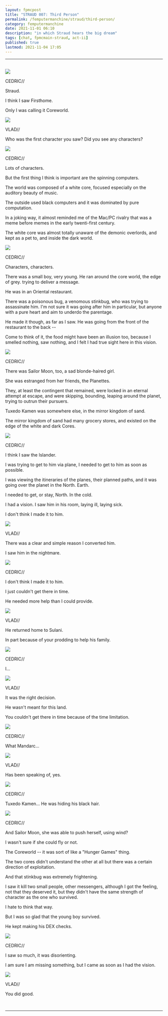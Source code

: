 ```yaml
---
layout: fpmcpost
title: "STRAUD 007: Third Person"
permalink: /femputermanchine/straud/third-person/
category: femputermanchine
date: 2021-11-01 06:10
description: "in which Straud hears the big dream"
tags: [chat, fpmcmain-straud, act-ii]
published: true
lastmod: 2021-11-04 17:05
---
```

[//]: # ( 11/01/21  -added)
[//]: # ( 11/04/21  -title added)

*****
<br>
<div class="chat-box">
<img src="{{ site.url }}/assets/tb/cedric-tb-focus.jpg" class="chat-portrait" />
<p class="ppl-sez">CEDRIC//</p>
<p class="ppl-sez">Straud.</p>
<p class="ppl-sez">I think I saw Firsthome.</p>
<p class="ppl-sez">Only I was calling it Coreworld.</p>
</div>

<div class="chat-box">
<img src="{{ site.url }}/assets/tb/vlad-smalltb.jpg" class="chat-portrait" />
<p class="ppl-sez">VLAD//</p>
<p class="ppl-sez">Who was the first character you saw? Did you see any characters?</p>
</div>

<div class="chat-box">
<img src="{{ site.url }}/assets/tb/cedric-tb-focus.jpg" class="chat-portrait" />
<p class="ppl-sez">CEDRIC//</p>
<p class="ppl-sez">Lots of characters.</p>
<p class="ppl-sez">But the first thing I think is important are the spinning computers.</p>
<p class="ppl-sez">The world was composed of a white core, focused especially on the auditory beauty of music.</p>
<p class="ppl-sez">The outside used black computers and it was dominated by pure computation.</p>
<p class="ppl-sez">In a joking way, it almost reminded me of the Mac/PC rivalry that was a meme before memes in the early twenti-first century.</p>
<p class="ppl-sez">The white core was almost totally unaware of the demonic overlords, and kept as a pet to, and inside the dark world.</p>
</div>

<div class="chat-box">
<img src="{{ site.url }}/assets/tb/cedric-tb-focus.jpg" class="chat-portrait" />
<p class="ppl-sez">CEDRIC//</p>
<p class="ppl-sez">Characters, characters.</p>
<p class="ppl-sez">There was a small boy, very young. He ran around the core world, the edge of grey. trying to deliver a message.</p>
<p class="ppl-sez">He was in an Oriental restaurant.</p>
<p class="ppl-sez">There was a poisonous bug, a venomous stinkbug, who was trying to assassinate him. I'm not sure it was going after him in particular, but anyone with a pure heart and aim to underdo the parentage.</p>
<p class="ppl-sez">He made it though, as far as I saw. He was going from the front of the restaurant to the back --</p>
<p class="ppl-sez">Come to think of it, the food might have been an illusion too, because I smelled nothing, saw nothing, and I felt I had true sight here in this vision.</p>
</div>

<div class="chat-box">
<img src="{{ site.url }}/assets/tb/cedric-tb-focus.jpg" class="chat-portrait" />
<p class="ppl-sez">CEDRIC//</p>
<p class="ppl-sez">There was Sailor Moon, too, a sad blonde-haired girl.</p>
<p class="ppl-sez">She was estranged from her friends, the Planettes.</p>
<p class="ppl-sez">They, at least the contingent that remained, were locked in an eternal attempt at escape, and were skipping, bounding, leaping around the planet, trying to outrun their pursuers.</p>
<p class="ppl-sez">Tuxedo Kamen was somewhere else, in the mirror kingdom of sand.</p>
<p class="ppl-sez">The mirror kingdom of sand had many grocery stores, and existed on the edge of the white and dark Cores.</p>
</div>

<div class="chat-box">
<img src="{{ site.url }}/assets/tb/cedric-tb-focus.jpg" class="chat-portrait" />
<p class="ppl-sez">CEDRIC//</p>
<p class="ppl-sez">I think I saw the Islander.</p>
<p class="ppl-sez">I was trying to get to him via plane, I needed to get to him as soon as possible.</p>
<p class="ppl-sez">I was viewing the itineraries of the planes, their planned paths, and it was going over the planet in the North. Earth.</p>
<p class="ppl-sez">I needed to get, or stay, North. In the cold.</p>
<p class="ppl-sez">I had a vision. I saw him in his room, laying ill, laying sick.</p>
<p class="ppl-sez">I don't think I made it to him.</p>
</div>

<div class="chat-box">
<img src="{{ site.url }}/assets/tb/vlad-ugh.jpg" class="chat-portrait" />
<p class="ppl-sez">VLAD//</p>
<p class="ppl-sez">There was a clear and simple reason I converted him.</p>
<p class="ppl-sez">I saw him in the nightmare.</p>
</div>

<div class="chat-box">
<img src="{{ site.url }}/assets/tb/cedric-tb-focus.jpg" class="chat-portrait" />
<p class="ppl-sez">CEDRIC//</p>
<p class="ppl-sez">I don't think I made it to him.</p>
<p class="ppl-sez">I just couldn't get there in time.</p>
<p class="ppl-sez">He needed more help than I could provide.</p>
</div>

<div class="chat-box">
<img src="{{ site.url }}/assets/tb/vlad-ugh.jpg" class="chat-portrait" />
<p class="ppl-sez">VLAD//</p>
<p class="ppl-sez">He returned home to Sulani.</p>
<p class="ppl-sez">In part because of your prodding to help his family.</p>
</div>

<div class="chat-box">
<img src="{{ site.url }}/assets/tb/cedric-tb-focus.jpg" class="chat-portrait" />
<p class="ppl-sez">CEDRIC//</p>
<p class="ppl-sez">I... </p>
</div>

<div class="chat-box">
<img src="{{ site.url }}/assets/tb/vlad-ugh.jpg" class="chat-portrait" />
<p class="ppl-sez">VLAD//</p>
<p class="ppl-sez">It was the right decision.</p>
<p class="ppl-sez">He wasn't meant for this land.</p>
<p class="ppl-sez">You couldn't get there in time because of the time limitation.</p>
</div>

<div class="chat-box">
<img src="{{ site.url }}/assets/tb/cedric-tb-focus.jpg" class="chat-portrait" />
<p class="ppl-sez">CEDRIC//</p>
<p class="ppl-sez">What Mandarc...</p>
</div>

<div class="chat-box">
<img src="{{ site.url }}/assets/tb/vlad-ugh.jpg" class="chat-portrait" />
<p class="ppl-sez">VLAD//</p>
<p class="ppl-sez">Has been speaking of, yes.</p>
</div>

<div class="chat-box">
<img src="{{ site.url }}/assets/tb/cedric-tb-focus.jpg" class="chat-portrait" />
<p class="ppl-sez">CEDRIC//</p>
<p class="ppl-sez">Tuxedo Kamen... He was hiding his black hair.</p>
</div>

<div class="chat-box">
<img src="{{ site.url }}/assets/tb/cedric-tb-focus.jpg" class="chat-portrait" />
<p class="ppl-sez">CEDRIC//</p>
<p class="ppl-sez">And Sailor Moon, she was able to push herself, using wind?</p>
<p class="ppl-sez">I wasn't sure if she could fly or not.</p>
<p class="ppl-sez">The Coreworld -- it was sort of like a "Hunger Games" thing.</p>
<p class="ppl-sez">The two cores didn't understand the other at all but there was a certain direction of exploitation.</p>
<p class="ppl-sez">And that stinkbug was extremely frightening.</p>
<p class="ppl-sez">I saw it kill two small people, other messengers, although I got the feeling, not that they deserved it, but they didn't have the same strength of character as the one who survived.</p>
<p class="ppl-sez">I hate to think that way.</p>
<p class="ppl-sez">But I was so glad that the young boy survived.</p>
<p class="ppl-sez">He kept making his DEX checks.</p>
</div>

<div class="chat-box">
<img src="{{ site.url }}/assets/tb/cedric-tb-focus.jpg" class="chat-portrait" />
<p class="ppl-sez">CEDRIC//</p>
<p class="ppl-sez">I saw so much, it was disorienting.</p>
<p class="ppl-sez">I am sure I am missing something, but I came as soon as I had the vision.</p>
</div>

<div class="chat-box">
<img src="{{ site.url }}/assets/tb/vlad-smalltb.jpg" class="chat-portrait" />
<p class="ppl-sez">VLAD//</p>
<p class="ppl-sez">You did good.</p>
</div>
<br>

*****

